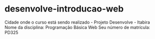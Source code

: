 # desenvolve-introducao-web
Cidade onde o curso está sendo realizado - Projeto Desenvolve - Itabira
Nome da disciplina: Programação Básica Web
Seu número de matrícula: PD325
